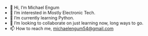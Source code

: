 - 👋 Hi, I’m Michael Engum
- 👀 I’m interested in Mostly Electronic Tech.
- 🌱 I’m currently learning Python.
- 💞️ I’m looking to collaborate on just learning now, long ways to go.
- 📫 How to reach me, michaelengum54@gmail.com

<!---
MichaelEngum/MichaelEngum is a ✨ special ✨ repository because its `README.md` (this file) appears on your GitHub profile.
You can click the Preview link to take a look at your changes.
--->
